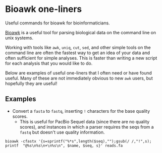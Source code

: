 # Bioawk one-liners
Useful commands for bioawk for bioinformaticians.

[Bioawk](https://github.com/lh3/bioawk) is a useful tool for parsing biological data on the command line on unix systems. 

Working with tools like `awk`, `uniq`, `cut`, `sed`, and other simple tools on the command line are often the fastest way to get an idea of your data and often sufficient for simple analyses. This is faster than writing a new script for each analysis that you would like to do.

Below are examples of useful one-liners that I often need or have found useful. Many of these are not immediately obvious to new `awk` users, but hopefully they are useful!

## Examples

- Convert a `fasta` to `fastq`, inserting `!` characters for the base quality scores. 
  - This is useful for PacBio Sequel data (since there are no quality scores), and instances in which a parser requires the seqs from a `fastq` but doesn't use quality information.

```
bioawk -cfastx '{s=sprintf("%*s",length($seq),"");gsub(/ /,"!",s); printf  "@%s\n%s\n+\n%s\n", $name, $seq, s}' reads.fa
```
